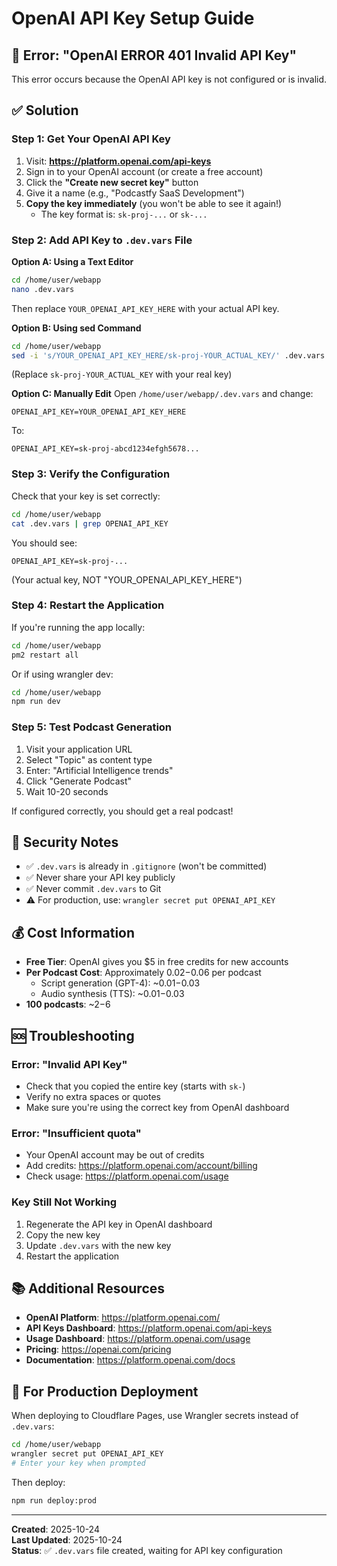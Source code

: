 # OpenAI API Key Setup Guide

## 🚨 Error: "OpenAI ERROR 401 Invalid API Key"

This error occurs because the OpenAI API key is not configured or is invalid.

## ✅ Solution

### Step 1: Get Your OpenAI API Key

1. Visit: **https://platform.openai.com/api-keys**
2. Sign in to your OpenAI account (or create a free account)
3. Click the **"Create new secret key"** button
4. Give it a name (e.g., "Podcastfy SaaS Development")
5. **Copy the key immediately** (you won't be able to see it again!)
   - The key format is: `sk-proj-...` or `sk-...`

### Step 2: Add API Key to `.dev.vars` File

**Option A: Using a Text Editor**
```bash
cd /home/user/webapp
nano .dev.vars
```

Then replace `YOUR_OPENAI_API_KEY_HERE` with your actual API key.

**Option B: Using sed Command**
```bash
cd /home/user/webapp
sed -i 's/YOUR_OPENAI_API_KEY_HERE/sk-proj-YOUR_ACTUAL_KEY/' .dev.vars
```
(Replace `sk-proj-YOUR_ACTUAL_KEY` with your real key)

**Option C: Manually Edit**
Open `/home/user/webapp/.dev.vars` and change:
```
OPENAI_API_KEY=YOUR_OPENAI_API_KEY_HERE
```
To:
```
OPENAI_API_KEY=sk-proj-abcd1234efgh5678...
```

### Step 3: Verify the Configuration

Check that your key is set correctly:
```bash
cd /home/user/webapp
cat .dev.vars | grep OPENAI_API_KEY
```

You should see:
```
OPENAI_API_KEY=sk-proj-...
```
(Your actual key, NOT "YOUR_OPENAI_API_KEY_HERE")

### Step 4: Restart the Application

If you're running the app locally:
```bash
cd /home/user/webapp
pm2 restart all
```

Or if using wrangler dev:
```bash
cd /home/user/webapp
npm run dev
```

### Step 5: Test Podcast Generation

1. Visit your application URL
2. Select "Topic" as content type
3. Enter: "Artificial Intelligence trends"
4. Click "Generate Podcast"
5. Wait 10-20 seconds

If configured correctly, you should get a real podcast!

## 🔐 Security Notes

- ✅ `.dev.vars` is already in `.gitignore` (won't be committed)
- ✅ Never share your API key publicly
- ✅ Never commit `.dev.vars` to Git
- ⚠️ For production, use: `wrangler secret put OPENAI_API_KEY`

## 💰 Cost Information

- **Free Tier**: OpenAI gives you $5 in free credits for new accounts
- **Per Podcast Cost**: Approximately $0.02-$0.06 per podcast
  - Script generation (GPT-4): ~$0.01-$0.03
  - Audio synthesis (TTS): ~$0.01-$0.03
- **100 podcasts**: ~$2-$6

## 🆘 Troubleshooting

### Error: "Invalid API Key"
- Check that you copied the entire key (starts with `sk-`)
- Verify no extra spaces or quotes
- Make sure you're using the correct key from OpenAI dashboard

### Error: "Insufficient quota"
- Your OpenAI account may be out of credits
- Add credits: https://platform.openai.com/account/billing
- Check usage: https://platform.openai.com/usage

### Key Still Not Working
1. Regenerate the API key in OpenAI dashboard
2. Copy the new key
3. Update `.dev.vars` with the new key
4. Restart the application

## 📚 Additional Resources

- **OpenAI Platform**: https://platform.openai.com/
- **API Keys Dashboard**: https://platform.openai.com/api-keys
- **Usage Dashboard**: https://platform.openai.com/usage
- **Pricing**: https://openai.com/pricing
- **Documentation**: https://platform.openai.com/docs

## 🚀 For Production Deployment

When deploying to Cloudflare Pages, use Wrangler secrets instead of `.dev.vars`:

```bash
cd /home/user/webapp
wrangler secret put OPENAI_API_KEY
# Enter your key when prompted
```

Then deploy:
```bash
npm run deploy:prod
```

---

**Created**: 2025-10-24  
**Last Updated**: 2025-10-24  
**Status**: ✅ `.dev.vars` file created, waiting for API key configuration

